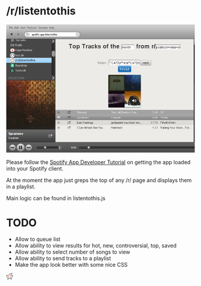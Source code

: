 # /r/listentothis

![Screenshot](img/screenshot.png)

Please follow the [Spotify App Developer Tutorial](https://developer.spotify.com/technologies/apps/tutorial/) on getting the app loaded into your Spotify client.

At the moment the app just greps the top of any /r/ page and displays them in a playlist.

Main logic can be found in listentothis.js

# TODO

* Allow to queue list
* Allow ability to view results for hot, new, controversial, top, saved
* Allow ability to select number of songs to view
* Allow ability to send tracks to a playlist
* Make the app look better with some nice CSS

![:D](img/logo.png)
